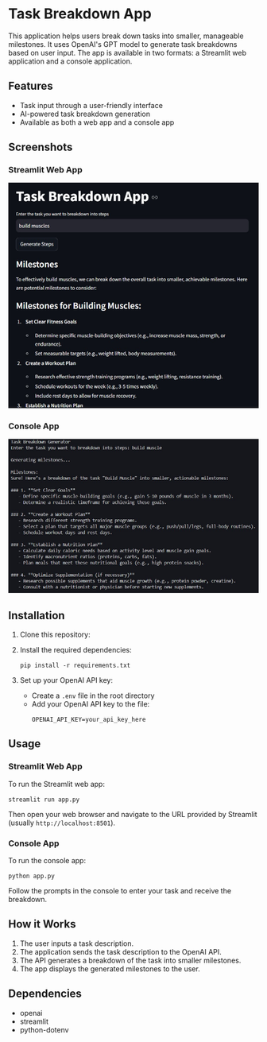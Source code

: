# Task Breakdown App

This application helps users break down tasks into smaller, manageable milestones. It uses OpenAI's GPT model to generate task breakdowns based on user input. The app is available in two formats: a Streamlit web application and a console application.

## Features

-   Task input through a user-friendly interface
-   AI-powered task breakdown generation
-   Available as both a web app and a console app

## Screenshots

### Streamlit Web App

![Streamlit App Screenshot](screenshot_streamlit.jpg)

### Console App

![Console App Screenshot](screenshot_console.jpg)

## Installation

1. Clone this repository:

2. Install the required dependencies:

    ```
    pip install -r requirements.txt
    ```

3. Set up your OpenAI API key:
    - Create a `.env` file in the root directory
    - Add your OpenAI API key to the file:
        ```
        OPENAI_API_KEY=your_api_key_here
        ```

## Usage

### Streamlit Web App

To run the Streamlit web app:

```
streamlit run app.py
```

Then open your web browser and navigate to the URL provided by Streamlit (usually `http://localhost:8501`).

### Console App

To run the console app:

```
python app.py
```

Follow the prompts in the console to enter your task and receive the breakdown.

## How it Works

1. The user inputs a task description.
2. The application sends the task description to the OpenAI API.
3. The API generates a breakdown of the task into smaller milestones.
4. The app displays the generated milestones to the user.

## Dependencies

-   openai
-   streamlit
-   python-dotenv
